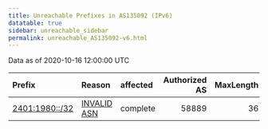 ```yaml
---
title: Unreachable Prefixes in AS135092 (IPv6)
datatable: true
sidebar: unreachable_sidebar
permalink: unreachable_AS135092-v6.html
---
```


Data as of 2020-10-16 12:00:00 UTC


<div class="datatable-begin"></div>

| Prefix                                                 | Reason                                                                                                 | affected   |   Authorized AS |   MaxLength | Anchor                                       |   unreachable /48s |
|:-------------------------------------------------------|:-------------------------------------------------------------------------------------------------------|:-----------|----------------:|------------:|:---------------------------------------------|-------------------:|
| [2401:1980::/32](https://stat.ripe.net/2401:1980::/32) | [INVALID ASN](https://rpki-validator.ripe.net/announcement-preview?asn=AS135092&prefix=2401:1980::/32) | complete   |           58889 |          36 | [APNIC](unreachable_APNIC_RPKI_Root-v6.html) |              65536 |

<div class="datatable-end"></div>